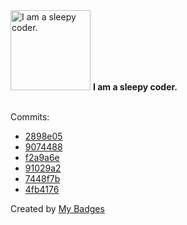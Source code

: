 <img src="https://my-badges.github.io/my-badges/sleepy-coder.png" alt="I am a sleepy coder." title="I am a sleepy coder." width="128">
<strong>I am a sleepy coder.</strong>
<br><br>

Commits:

- <a href="https://github.com/VatsalSy/gruvbox_custom_themes/commit/2898e05ba4ccb8d18d4dd0686f02e2899f34766e">2898e05</a>
- <a href="https://github.com/comphy-lab/JumpingBubbles/commit/907448898391cc332e701218bef643268c7ff40d">9074488</a>
- <a href="https://github.com/comphy-lab/JumpingBubbles/commit/f2a9a6e222b325540de5654c45454ad1d7c58930">f2a9a6e</a>
- <a href="https://github.com/comphy-lab/JumpingBubbles/commit/91029a24c2012a90bcf915ce138281096cdcdaf3">91029a2</a>
- <a href="https://github.com/comphy-lab/JumpingBubbles/commit/7448f7b05957bfb25619351e81fb941d5ac68ad9">7448f7b</a>
- <a href="https://github.com/comphy-lab/JumpingBubbles/commit/4fb417648f75b074b038896d0ffbf3c0b5c72009">4fb4176</a>


Created by <a href="https://github.com/my-badges/my-badges">My Badges</a>